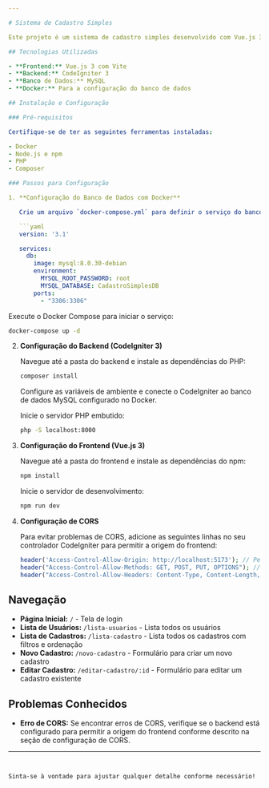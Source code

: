 ```yaml
---

# Sistema de Cadastro Simples

Este projeto é um sistema de cadastro simples desenvolvido com Vue.js 3 no frontend e CodeIgniter 3 no backend, utilizando Docker para a configuração do banco de dados MySQL.

## Tecnologias Utilizadas

- **Frontend:** Vue.js 3 com Vite
- **Backend:** CodeIgniter 3
- **Banco de Dados:** MySQL
- **Docker:** Para a configuração do banco de dados

## Instalação e Configuração

### Pré-requisitos

Certifique-se de ter as seguintes ferramentas instaladas:

- Docker
- Node.js e npm
- PHP
- Composer

### Passos para Configuração

1. **Configuração do Banco de Dados com Docker**

   Crie um arquivo `docker-compose.yml` para definir o serviço do banco de dados MySQL:

   ```yaml
   version: '3.1'

   services:
     db:
       image: mysql:8.0.30-debian
       environment:
         MYSQL_ROOT_PASSWORD: root
         MYSQL_DATABASE: CadastroSimplesDB
       ports:
         - "3306:3306"
   ```

   Execute o Docker Compose para iniciar o serviço:

   ```bash
   docker-compose up -d
   ```

2. **Configuração do Backend (CodeIgniter 3)**

   Navegue até a pasta do backend e instale as dependências do PHP:

   ```bash
   composer install
   ```

   Configure as variáveis de ambiente e conecte o CodeIgniter ao banco de dados MySQL configurado no Docker.

   Inicie o servidor PHP embutido:

   ```bash
   php -S localhost:8000
   ```

3. **Configuração do Frontend (Vue.js 3)**

   Navegue até a pasta do frontend e instale as dependências do npm:

   ```bash
   npm install
   ```

   Inicie o servidor de desenvolvimento:

   ```bash
   npm run dev
   ```

4. **Configuração de CORS**

   Para evitar problemas de CORS, adicione as seguintes linhas no seu controlador CodeIgniter para permitir a origem do frontend:

   ```php
   header('Access-Control-Allow-Origin: http://localhost:5173'); // Permitir apenas a origem do seu frontend
   header("Access-Control-Allow-Methods: GET, POST, PUT, OPTIONS"); // Métodos permitidos
   header("Access-Control-Allow-Headers: Content-Type, Content-Length, Accept-Encoding"); // Cabeçalhos permitidos
   ```

## Navegação

- **Página Inicial:** `/` - Tela de login
- **Lista de Usuários:** `/lista-usuarios` - Lista todos os usuários
- **Lista de Cadastros:** `/lista-cadastro` - Lista todos os cadastros com filtros e ordenação
- **Novo Cadastro:** `/novo-cadastro` - Formulário para criar um novo cadastro
- **Editar Cadastro:** `/editar-cadastro/:id` - Formulário para editar um cadastro existente

## Problemas Conhecidos

- **Erro de CORS:** Se encontrar erros de CORS, verifique se o backend está configurado para permitir a origem do frontend conforme descrito na seção de configuração de CORS.

---
```


Sinta-se à vontade para ajustar qualquer detalhe conforme necessário!
